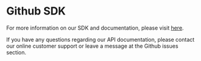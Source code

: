# Github SDK

For more information on our SDK and documentation, please visit [here](https://github.com/jbexpub/JBEX-OpenApi).

If you have any questions regarding our API documentation, please contact our online customer support or leave a message at the Github issues section.
